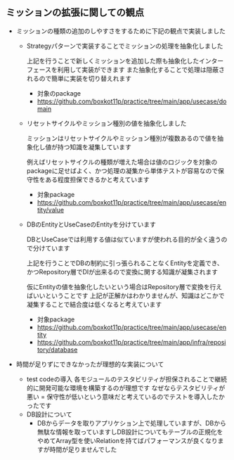 ## ミッションの拡張に関しての観点

- ミッションの種類の追加のしやすさをするために下記の観点で実装しました
  - Strategyパターンで実装することでミッションの処理を抽象化しました
  
    上記を行うことで新しくミッションを追加した際も抽象化したインターフェースを利用して実装ができます
    また抽象化することで処理は隠蔽されるので簡単に実装を切り替えれます
    - 対象のpackage
    - https://github.com/boxkot11p/practice/tree/main/app/usecase/domain
  - リセットサイクルやミッション種別の値を抽象化しました

    ミッションはリセットサイクルやミッション種別が複数あるので値を抽象化し値が持つ知識を凝集しています

    例えばリセットサイクルの種類が増えた場合は値のロジックを対象のpackageに足せばよく、かつ処理の凝集から単体テストが容易なので保守性をある程度担保できるかと考えています
    - 対象package
    - https://github.com/boxkot11p/practice/tree/main/app/usecase/entity/value
  - DBのEntityとUseCaseのEntityを分けています

    DBとUseCaseでは利用する値は似ていますが使われる目的が全く違うので分けています

    上記を行うことでDBの制約に引っ張られることなくEntityを定義でき、かつRepository層でDIが出来るので変換に関する知識が凝集されます
    
    仮にEntityの値を抽象化したいという場合はRepository層で変換を行えばいいということです
    上記が正解かはわかりませんが、知識はどこかで凝集することで結合度は低くなると考えています
    - 対象package
    - https://github.com/boxkot11p/practice/tree/main/app/usecase/entity
    - https://github.com/boxkot11p/practice/tree/main/app/infra/repository/database

- 時間が足りずにできなかったが理想的な実装について
  - test codeの導入
    各モジュールのテスタビリティが担保されることで継続的に開発可能な環境を構築するのが理想です
    なぜならテスタビリティが悪い = 保守性が低いという意味だと考えているのでテストを導入したかったです
  - DB設計について
    - DBからデータを取りアプリケション上で処理していますが、DBから無駄な情報を取っていますしDB設計についてもテーブルの正規化をやめてArray型を使いRelationを持てばパフォーマンスが良くなりますが時間が足りませんでした
